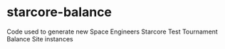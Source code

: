 # starcore-balance
Code used to generate new Space Engineers Starcore Test Tournament Balance Site instances
